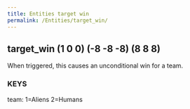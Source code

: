 ```yaml
---
title: Entities target win
permalink: /Entities/target_win/
---
```


## target_win (1 0 0) (-8 -8 -8) (8 8 8)

When triggered, this causes an unconditional win for a team.

### KEYS

team: 1=Aliens 2=Humans